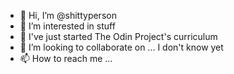 - 👋 Hi, I’m @shittyperson
- 👀 I’m interested in stuff
- 🌱 I've just started The Odin Project's curriculum
- 💞️ I’m looking to collaborate on ... I don't know yet
- 📫 How to reach me ...

<!---
shittyperson/shittyperson is a ✨ special ✨ repository because its `README.md` (this file) appears on your GitHub profile.
You can click the Preview link to take a look at your changes.
--->
